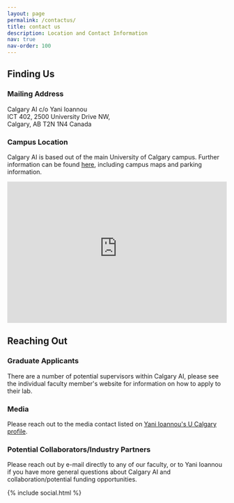```yaml
---
layout: page
permalink: /contactus/
title: contact us
description: Location and Contact Information
nav: true
nav-order: 100
---
```

## Finding Us
### Mailing Address
Calgary AI c/o Yani Ioannou<br/>
ICT 402, 2500 University Drive NW,<br/>
Calgary, AB T2N 1N4 Canada

### Campus Location
Calgary AI is based out of the main University of Calgary campus. Further information can be found [here](https://www.ucalgary.ca/about/our-campuses/campus-maps-and-room-finder), including campus maps and parking information.

<iframe id="ucmap" src="https://ucalgary-gs.maps.arcgis.com/apps/webappviewer/index.html?id=2e1817b41cb64815a50f617593aabf4e" title="University of Calgary Campus Map" width="100%" height="325" allowfullscreen="true" frameborder="0" scrolling="no"></iframe>

## Reaching Out
### Graduate Applicants

There are a number of potential supervisors within Calgary AI, please see the individual faculty member's website for information on how to apply to their lab.

### Media
Please reach out to the media contact listed on [Yani Ioannou's U Calgary profile](https://profiles.ucalgary.ca/yani-ioannou).

### Potential Collaborators/Industry Partners
Please reach out by e-mail directly to any of our faculty, or to Yani Ioannou if you have more general questions about Calgary AI and collaboration/potential funding opportunities.

<div class="social">
    <div class="contact-icons">
    {% include social.html %}
    </div>
</div>
